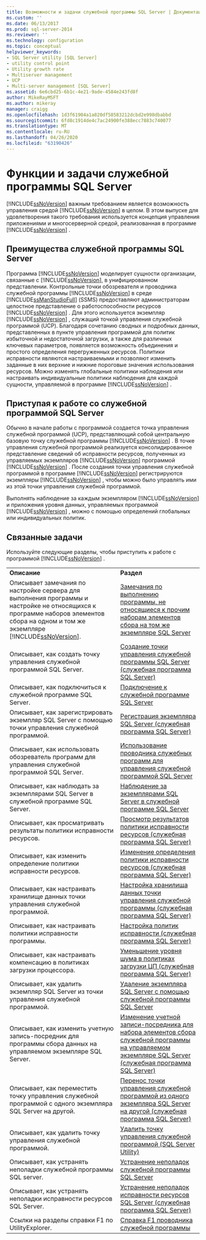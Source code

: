 ```yaml
---
title: Возможности и задачи служебной программы SQL Server | Документация Майкрософт
ms.custom: ''
ms.date: 06/13/2017
ms.prod: sql-server-2014
ms.reviewer: ''
ms.technology: configuration
ms.topic: conceptual
helpviewer_keywords:
- SQL Server utility [SQL Server]
- utility control point
- Utility growth rate
- Multiserver management
- UCP
- Multi-server management [SQL Server]
ms.assetid: 6e6cbd25-6b1c-4e21-9ade-4584e243fd8f
author: MikeRayMSFT
ms.author: mikeray
manager: craigg
ms.openlocfilehash: 1d3f61904a1a820df58583212dcbd2e998dbabbd
ms.sourcegitcommit: 6fd8c1914de4c7ac24900fe388ecc7883c740077
ms.translationtype: MT
ms.contentlocale: ru-RU
ms.lasthandoff: 04/26/2020
ms.locfileid: "63190426"
---
```

# <a name="sql-server-utility-features-and-tasks"></a>Функции и задачи служебной программы SQL Server
  [!INCLUDE[ssNoVersion](../../includes/ssnoversion-md.md)] важным требованием является возможность управления средой [!INCLUDE[ssNoVersion](../../includes/ssnoversion-md.md)] в целом. В этом выпуске для удовлетворения такого требования используется концепция управления приложениями и многосерверной средой, реализованная в программе [!INCLUDE[ssNoVersion](../../includes/ssnoversion-md.md)] .  
  
## <a name="benefits-of-the-sql-server-utility"></a>Преимущества служебной программы SQL Server  
 Программа [!INCLUDE[ssNoVersion](../../includes/ssnoversion-md.md)] моделирует сущности организации, связанные с [!INCLUDE[ssNoVersion](../../includes/ssnoversion-md.md)], в унифицированном представлении. Контрольные точки обозревателя и проводника служебной программы [!INCLUDE[ssNoVersion](../../includes/ssnoversion-md.md)] в среде [!INCLUDE[ssManStudioFull](../../includes/ssmanstudiofull-md.md)] (SSMS) предоставляют администраторам целостное представление о работоспособности ресурсов [!INCLUDE[ssNoVersion](../../includes/ssnoversion-md.md)] . Для этого используется экземпляр [!INCLUDE[ssNoVersion](../../includes/ssnoversion-md.md)] , служащий точкой управления служебной программой (UCP). Благодаря сочетанию сводных и подробных данных, представленных в пункте управления программой для политик избыточной и недостаточной загрузки, а также для различных ключевых параметров, появляется возможность объединения и простого определения перегруженных ресурсов. Политики исправности являются настраиваемыми и позволяют изменить заданные в них верхние и нижние пороговые значения использования ресурсов. Можно изменять глобальные политики наблюдения или настраивать индивидуальные политики наблюдения для каждой сущности, управляемой в программе [!INCLUDE[ssNoVersion](../../includes/ssnoversion-md.md)] .  
  
##  <a name="getting-started-with-sql-server-utility"></a><a name="typical_scenarios"></a> Приступая к работе со служебной программой SQL Server  
 Обычно в начале работы с программой создается точка управления служебной программой (UCP), представляющий собой центральную базовую точку служебной программы [!INCLUDE[ssNoVersion](../../includes/ssnoversion-md.md)] . В точке управления служебной программой реализуется консолидированное представление сведений об исправности ресурсов, полученных из управляемых экземпляров [!INCLUDE[ssNoVersion](../../includes/ssnoversion-md.md)] программой [!INCLUDE[ssNoVersion](../../includes/ssnoversion-md.md)] . После создания точки управления служебной программой в программе [!INCLUDE[ssNoVersion](../../includes/ssnoversion-md.md)] регистрируются экземпляры [!INCLUDE[ssNoVersion](../../includes/ssnoversion-md.md)] , чтобы можно было управлять ими из этой точки управления служебной программой.  
  
 Выполнять наблюдение за каждым экземпляром [!INCLUDE[ssNoVersion](../../includes/ssnoversion-md.md)] и приложения уровня данных, управляемых программой [!INCLUDE[ssNoVersion](../../includes/ssnoversion-md.md)] , можно с помощью определений глобальных или индивидуальных политик.  
  
## <a name="related-tasks"></a>Связанные задачи  
 Используйте следующие разделы, чтобы приступить к работе с программой [!INCLUDE[ssNoVersion](../../includes/ssnoversion-md.md)] .  
  
|||  
|-|-|  
|**Описание**|**Раздел**|  
|Описывает замечания по настройке сервера для выполнения программы и настройке не относящихся к программе наборов элементов сбора на одном и том же экземпляре [!INCLUDE[ssNoVersion](../../includes/ssnoversion-md.md)].|[Замечания по выполнению программы, не относящиеся к прочим наборам элементов сбора на том же экземпляре SQL Server](run-utility-and-non-utility-collection-sets-on-same-sql-instance.md)|  
|Описывает, как создать точку управления служебной программой SQL Server.|[Создание точки управления служебной программы SQL Server (служебная программа SQL Server)](create-a-sql-server-utility-control-point-sql-server-utility.md)|  
|Описывает, как подключиться к служебной программе SQL Server.|[Подключение к служебной программе SQL Server](connect-to-a-sql-server-utility.md)|  
|Описывает, как зарегистрировать экземпляр SQL Server с помощью точки управления служебной программой.|[Регистрация экземпляра SQL Server (служебная программа SQL Server)](enroll-an-instance-of-sql-server-sql-server-utility.md)|  
|Описывает, как использовать обозреватель программ для управления служебной программой SQL Server.|[Использование проводника служебных программ для управления служебной программой SQL Server](use-utility-explorer-to-manage-the-sql-server-utility.md)|  
|Описывает, как наблюдать за экземплярами SQL Server в служебной программе SQL Server.|[Наблюдение за экземплярами SQL Server в служебной программе SQL Server](monitor-instances-of-sql-server-in-the-sql-server-utility.md)|  
|Описывает, как просматривать результаты политики исправности ресурсов.|[Просмотр результатов политики исправности ресурсов (служебная программа SQL Server)](view-resource-health-policy-results-sql-server-utility.md)|  
|Описывает, как изменить определение политики исправности ресурсов.|[Изменение определения политики исправности ресурсов (служебная программа SQL Server)](modify-a-resource-health-policy-definition-sql-server-utility.md)|  
|Описывает, как настраивать хранилище данных точки управления служебной программой.|[Настройка хранилища данных точки управления служебной программы (служебная программа SQL Server)](configure-your-utility-control-point-data-warehouse-sql-server-utility.md)|  
|Описывает, как настраивать политики исправности программы.|[Настройка политик исправности (служебная программа SQL Server)](configure-health-policies-sql-server-utility.md)|  
|Описывает, как настраивать компенсацию в политиках загрузки процессора.|[Уменьшение уровня шума в политиках загрузки ЦП (служебная программа SQL Server)](reduce-noise-in-cpu-utilization-policies-sql-server-utility.md)|  
|Описывает, как удалить экземпляр SQL Server из точки управления служебной программой.|[Удаление экземпляра SQL Server с помощью служебной программы SQL Server](remove-an-instance-of-sql-server-from-the-sql-server-utility.md)|  
|Описывает, как изменить учетную запись-посредник для программы сбора данных на управляемом экземпляре SQL Server.|[Изменение учетной записи-посредника для набора элементов сбора служебной программы на управляемом экземпляре SQL Server (служебная программа SQL Server)](change-proxy-account-for-utility-collection-on-managed-sql-server.md)|  
|Описывает, как переместить точку управления служебной программой с одного экземпляра SQL Server на другой.|[Перенос точки управления служебной программой из одного экземпляра SQL Server на другой (служебная программа SQL Server)](move-a-ucp-from-one-instance-of-sql-server-to-another-sql-server-utility.md)|  
|Описывает, как удалить точку управления служебной программой.|[Удалить точку управления служебной программой (SQL Server Utility)](remove-a-utility-control-point-sql-server-utility.md)|  
|Описывает, как устранять неполадки служебной программы SQL server.|[Устранение неполадок служебной программы SQL Server](../../database-engine/troubleshoot-the-sql-server-utility.md)|  
|Описывает, как устранять неполадки исправности ресурсов SQL Server.|[Устранение неполадок исправности ресурсов SQL Server (служебная программа SQL Server)](troubleshoot-sql-server-resource-health-sql-server-utility.md)|  
|Ссылки на разделы справки F1 по UtilityExplorer.|[Справка F1 проводника служебной программы](utility-explorer-f1-help.md)|  
  
  
